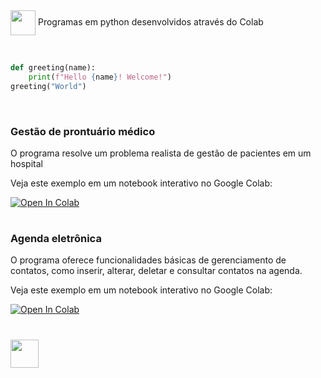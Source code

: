 <img align="center" heigt="30" width="40" src="https://cdn.jsdelivr.net/gh/devicons/devicon/icons/python/python-original.svg" /> 
Programas em python desenvolvidos através do Colab

&nbsp;

```python
def greeting(name):
    print(f"Hello {name}! Welcome!")
greeting("World")
```
&nbsp;

### Gestão de prontuário médico

O programa resolve um problema realista de gestão de pacientes em um hospital

Veja este exemplo em um notebook interativo no Google Colab:

[![Open In Colab](https://colab.research.google.com/assets/colab-badge.svg)](https://github.com/gihcout/python/blob/main/Gest%C3%A3o%20de%20prontu%C3%A1rio.ipynb)

#

### Agenda eletrônica

O programa oferece funcionalidades básicas de gerenciamento de contatos, como inserir, alterar, deletar e consultar contatos na agenda.

Veja este exemplo em um notebook interativo no Google Colab:

[![Open In Colab](https://colab.research.google.com/assets/colab-badge.svg)](Agenda.ipynb)

#
 <!--
### Manipulação de imagens

Veja este exemplo em um notebook interativo no Google Colab:

[![Open In Colab](https://colab.research.google.com/assets/colab-badge.svg)](Manipulação_de_imagens.ipynb)

#

### Analytics

Veja este exemplo em um notebook interativo no Google Colab:

[![Open In Colab](https://colab.research.google.com/assets/colab-badge.svg)](Analytics.ipynb)

#

### Analytics II

Veja este exemplo em um notebook interativo no Google Colab:

[![Open In Colab](https://colab.research.google.com/assets/colab-badge.svg)](Analytics_II.ipynb)

#

### Analytics III

Veja este exemplo em um notebook interativo no Google Colab:

[![Open In Colab](https://colab.research.google.com/assets/colab-badge.svg)](Analytics_III.ipynb)

#

### Comandos básicos

Veja este exemplo em um notebook interativo no Google Colab:

[![Open In Colab](https://colab.research.google.com/assets/colab-badge.svg)](https://github.com/gihcout/python/blob/main/Comandos%20b%C3%A1sicos.ipynb)

#
-->
[<img width="45" src="https://github.com/gihcout/arduino/assets/112673878/a25404ac-e2a0-4e53-9f31-3a55b0bdfebc" />](https://github.com/gihcout)
